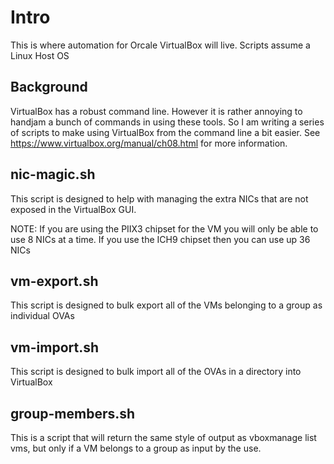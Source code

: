 # Intro

This is where automation for Orcale VirtualBox will live.
Scripts assume a Linux Host OS

## Background

VirtualBox has a robust command line. However it is rather annoying to handjam a bunch of commands in using these tools. So I am writing a series of scripts to make using VirtualBox from the command line a bit easier. See https://www.virtualbox.org/manual/ch08.html for more information.

## nic-magic.sh

This script is designed to help with managing the extra NICs that are not exposed in the VirtualBox GUI.

NOTE: If you are using the PIIX3 chipset for the VM you will only be able to use 8 NICs at a time. If you use the ICH9 chipset then you can use up 36 NICs

## vm-export.sh

This script is designed to bulk export all of the VMs belonging to a group as individual OVAs

## vm-import.sh

This script is designed to bulk import all of the OVAs in a directory into VirtualBox

## group-members.sh

This is a script that will return the same style of output as vboxmanage list vms, but only if a VM belongs to a group as input by the use.
